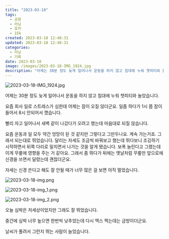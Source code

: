 ```yaml
---
title: "2023-03-18"
tags:
  - 공원
  - 러닝
  - 호카
  - 15k
created: 2023-03-18 12:48:31
updated: 2023-03-18 12:48:31
categories:
  - 러닝
  - 기록
date: 2023-03-18
image: /images/2023-03-18-IMG_1924.jpg
description: "어제는 30분 정도 늦게 일어나서 운동을 하지 않고 침대에 누워 챗피티와 놀았습니다. 요즘 회사 일로 스트레스가 심한데 어제는 잠이 오질 않더군요. 일좀 하다가 1시 쯤 잠이 들어서 8시 안되어서 깼습니다. 빨리 자고 일어나서 새벽 같이 나갔다가 오려고 했는데 마음대로 되질 않습니다. "
---
```


![2023-03-18-IMG_1924.jpg](/images/2023-03-18-IMG_1924.jpg)
 
 

어제는 30분 정도 늦게 일어나서 운동을 하지 않고 침대에 누워 챗피티와 놀았습니다. 

요즘 회사 일로 스트레스가 심한데 어제는 잠이 오질 않더군요. 일좀 하다가 1시 쯤 잠이 들어서 8시 안되어서 깼습니다.

빨리 자고 일어나서 새벽 같이 나갔다가 오려고 했는데 마음대로 되질 않습니다.

요즘 운동과 일 모두 약간 엉망이 된 것 같지만 그렇다고 그만두나요. 계속 가는거죠. 그래서 되는대로 뛰었습니다. 달리는 자세도 조금씩 바꿔보고 했는데 뛰다보니 조깅하기 시작하면서 뒤쪽 다리로 밀치면서 나가는 것을 알게 됐습니다. 보폭 늘린다고 그랬는데 이게 무릎에 영향을 주는 거 같아요. 그래서 좀 뛰다가 뒤에는 옛날처럼 무릎만 앞으로에 신경을 쓰면서 달렸는데 괜찮더군요.

자세는 신경 쓴다고 해도 잘 안될 때가 너무 많은 걸 보면 아직 멀었습니다.

 
 ![2023-03-18-img.png](/images/2023-03-18-img.png)
 
 

 
 ![2023-03-18-img_1.png](/images/2023-03-18-img_1.png)
 
 

 
 ![2023-03-18-img_2.png](/images/2023-03-18-img_2.png)
 
 

오늘 심박은 저세상이었지만 그래도 잘 뛰었습니다.

중간에 심박 너무 높으면 한번씩 낮추었는데 다시 맥스 찍는데는 금방이더군요.

날씨가 풀려서 그런지 뛰는 사람이 늘었습니다.
